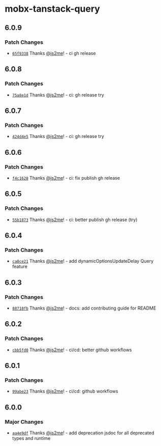 # mobx-tanstack-query

## 6.0.9

### Patch Changes

- [`65f9338`](https://github.com/js2me/mobx-tanstack-query/commit/65f933830a75e505991036f256644bb070e2bd5c) Thanks [@js2me](https://github.com/js2me)! - ci gh release

## 6.0.8

### Patch Changes

- [`75a8e1d`](https://github.com/js2me/mobx-tanstack-query/commit/75a8e1d3da3649813bceecc595f7cd15c773f022) Thanks [@js2me](https://github.com/js2me)! - ci: gh release try

## 6.0.7

### Patch Changes

- [`424d4e5`](https://github.com/js2me/mobx-tanstack-query/commit/424d4e567229f25914a4a8dcbdbdee835562e225) Thanks [@js2me](https://github.com/js2me)! - ci: gh release try

## 6.0.6

### Patch Changes

- [`f4c1628`](https://github.com/js2me/mobx-tanstack-query/commit/f4c1628a1df74828445531da31c0fa2397e17afb) Thanks [@js2me](https://github.com/js2me)! - ci: fix publish gh release

## 6.0.5

### Patch Changes

- [`55b1873`](https://github.com/js2me/mobx-tanstack-query/commit/55b1873f39831b2bc3cf3ad0dd229c048b0cae79) Thanks [@js2me](https://github.com/js2me)! - ci: better publish gh release (try)

## 6.0.4

### Patch Changes

- [`ca0ce21`](https://github.com/js2me/mobx-tanstack-query/commit/ca0ce2100c8263851c7b87b3e7f610787e7f9bf7) Thanks [@js2me](https://github.com/js2me)! - add dynamicOptionsUpdateDelay Query feature

## 6.0.3

### Patch Changes

- [`88718fb`](https://github.com/js2me/mobx-tanstack-query/commit/88718fbc1820efc4f7d6ec9ba2cec1510881e3b4) Thanks [@js2me](https://github.com/js2me)! - docs: add contributing guide for README

## 6.0.2

### Patch Changes

- [`cbb5fd0`](https://github.com/js2me/mobx-tanstack-query/commit/cbb5fd04469a4bde4f7f85d7fe0e9a9d5a329d1a) Thanks [@js2me](https://github.com/js2me)! - ci/cd: better github workflows

## 6.0.1

### Patch Changes

- [`99abe23`](https://github.com/js2me/mobx-tanstack-query/commit/99abe233be600eaefd3754ad9258b717753364fa) Thanks [@js2me](https://github.com/js2me)! - ci/cd: github workflows

## 6.0.0

### Major Changes

- [`aa4e9df`](https://github.com/js2me/mobx-tanstack-query/commit/aa4e9dfb525c47932a1d89375ce358a363c15fdb) Thanks [@js2me](https://github.com/js2me)! - add deprecation jsdoc for all deprecated types and runtime
